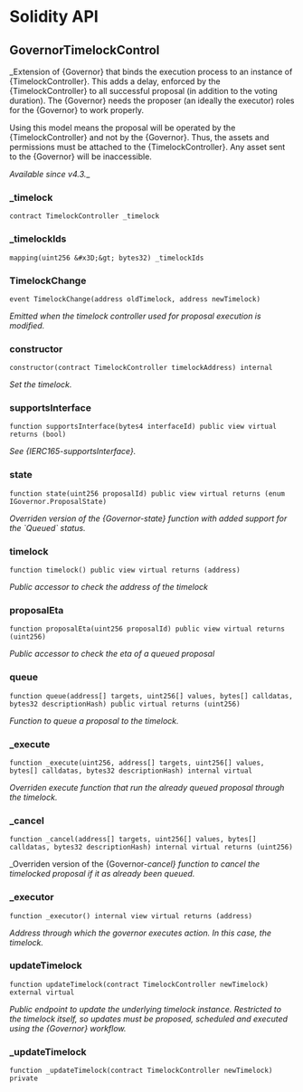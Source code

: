 # Solidity API

## GovernorTimelockControl

_Extension of {Governor} that binds the execution process to an instance of {TimelockController}. This adds a
delay, enforced by the {TimelockController} to all successful proposal (in addition to the voting duration). The
{Governor} needs the proposer (an ideally the executor) roles for the {Governor} to work properly.

Using this model means the proposal will be operated by the {TimelockController} and not by the {Governor}. Thus,
the assets and permissions must be attached to the {TimelockController}. Any asset sent to the {Governor} will be
inaccessible.

_Available since v4.3.__

### _timelock

```solidity
contract TimelockController _timelock
```

### _timelockIds

```solidity
mapping(uint256 &#x3D;&gt; bytes32) _timelockIds
```

### TimelockChange

```solidity
event TimelockChange(address oldTimelock, address newTimelock)
```

_Emitted when the timelock controller used for proposal execution is modified._

### constructor

```solidity
constructor(contract TimelockController timelockAddress) internal
```

_Set the timelock._

### supportsInterface

```solidity
function supportsInterface(bytes4 interfaceId) public view virtual returns (bool)
```

_See {IERC165-supportsInterface}._

### state

```solidity
function state(uint256 proposalId) public view virtual returns (enum IGovernor.ProposalState)
```

_Overriden version of the {Governor-state} function with added support for the &#x60;Queued&#x60; status._

### timelock

```solidity
function timelock() public view virtual returns (address)
```

_Public accessor to check the address of the timelock_

### proposalEta

```solidity
function proposalEta(uint256 proposalId) public view virtual returns (uint256)
```

_Public accessor to check the eta of a queued proposal_

### queue

```solidity
function queue(address[] targets, uint256[] values, bytes[] calldatas, bytes32 descriptionHash) public virtual returns (uint256)
```

_Function to queue a proposal to the timelock._

### _execute

```solidity
function _execute(uint256, address[] targets, uint256[] values, bytes[] calldatas, bytes32 descriptionHash) internal virtual
```

_Overriden execute function that run the already queued proposal through the timelock._

### _cancel

```solidity
function _cancel(address[] targets, uint256[] values, bytes[] calldatas, bytes32 descriptionHash) internal virtual returns (uint256)
```

_Overriden version of the {Governor-_cancel} function to cancel the timelocked proposal if it as already
been queued._

### _executor

```solidity
function _executor() internal view virtual returns (address)
```

_Address through which the governor executes action. In this case, the timelock._

### updateTimelock

```solidity
function updateTimelock(contract TimelockController newTimelock) external virtual
```

_Public endpoint to update the underlying timelock instance. Restricted to the timelock itself, so updates
must be proposed, scheduled and executed using the {Governor} workflow._

### _updateTimelock

```solidity
function _updateTimelock(contract TimelockController newTimelock) private
```

